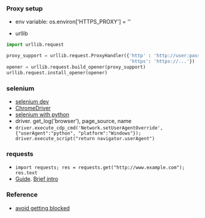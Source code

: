 
### Proxy setup
* env variable: 
os.environ['HTTPS_PROXY'] = ''

* urllib
```python
import urllib.request

proxy_support = urllib.request.ProxyHandler({'http' : 'http://user:pass@server:port', 
                                             'https': 'https://...'})
opener = urllib.request.build_opener(proxy_support)
urllib.request.install_opener(opener)
```

### selenium
* [selenium dev](https://www.selenium.dev/)
* [ChromeDriver](https://chromedriver.chromium.org/)
* [selenium with python](https://selenium-python.readthedocs.io/)
* driver. get_log('browser'), page_source, name
* `driver.execute_cdp_cmd('Network.setUserAgentOverride', {"userAgent":"python", "platform":"Windows"}); driver.execute_script("return navigator.userAgent") `

### requests
* `import requests; res = requests.get("http://www.example.com"); res.text`
* [Guide](https://realpython.com/python-requests/). 
  [Brief intro](https://realpython.com/python-packages/#requests-for-interacting-with-the-web)

### Reference
* [avoid getting blocked](https://www.codementor.io/@scrapingdog/10-tips-to-avoid-getting-blocked-while-scraping-websites-16papipe62)

